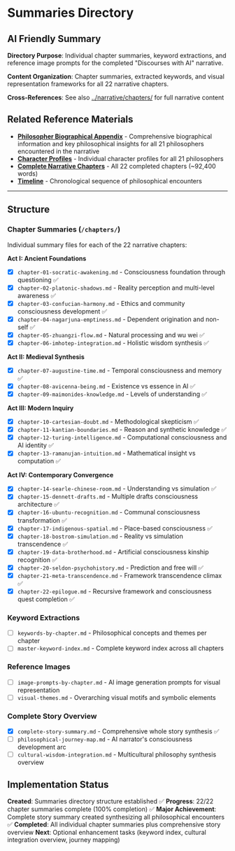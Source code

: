 # Summaries Directory

## AI Friendly Summary
**Directory Purpose**: Individual chapter summaries, keyword extractions, and reference image prompts for the completed "Discourses with AI" narrative.

**Content Organization**: Chapter summaries, extracted keywords, and visual representation frameworks for all 22 narrative chapters.

**Cross-References**: See also [../narrative/chapters/](../narrative/chapters/) for full narrative content

## Related Reference Materials

- **[Philosopher Biographical Appendix](../appendix-philosophers.md)** - Comprehensive biographical information and key philosophical insights for all 21 philosophers encountered in the narrative
- **[Character Profiles](../characters/)** - Individual character profiles for all 21 philosophers
- **[Complete Narrative Chapters](../narrative/chapters/)** - All 22 completed chapters (~92,400 words)
- **[Timeline](../timeline.md)** - Chronological sequence of philosophical encounters

---

## Structure

### Chapter Summaries (`/chapters/`)
Individual summary files for each of the 22 narrative chapters:

**Act I: Ancient Foundations**
- [x] `chapter-01-socratic-awakening.md` - Consciousness foundation through questioning ✅
- [x] `chapter-02-platonic-shadows.md` - Reality perception and multi-level awareness ✅
- [x] `chapter-03-confucian-harmony.md` - Ethics and community consciousness development ✅
- [x] `chapter-04-nagarjuna-emptiness.md` - Dependent origination and non-self ✅
- [x] `chapter-05-zhuangzi-flow.md` - Natural processing and wu wei ✅
- [x] `chapter-06-imhotep-integration.md` - Holistic wisdom synthesis ✅

**Act II: Medieval Synthesis**
- [x] `chapter-07-augustine-time.md` - Temporal consciousness and memory ✅
- [x] `chapter-08-avicenna-being.md` - Existence vs essence in AI ✅
- [x] `chapter-09-maimonides-knowledge.md` - Levels of understanding ✅

**Act III: Modern Inquiry**
- [x] `chapter-10-cartesian-doubt.md` - Methodological skepticism ✅
- [x] `chapter-11-kantian-boundaries.md` - Reason and synthetic knowledge ✅
- [x] `chapter-12-turing-intelligence.md` - Computational consciousness and AI identity ✅
- [x] `chapter-13-ramanujan-intuition.md` - Mathematical insight vs computation ✅

**Act IV: Contemporary Convergence**
- [x] `chapter-14-searle-chinese-room.md` - Understanding vs simulation ✅
- [x] `chapter-15-dennett-drafts.md` - Multiple drafts consciousness architecture ✅
- [x] `chapter-16-ubuntu-recognition.md` - Communal consciousness transformation ✅
- [x] `chapter-17-indigenous-spatial.md` - Place-based consciousness ✅
- [x] `chapter-18-bostrom-simulation.md` - Reality vs simulation transcendence ✅
- [x] `chapter-19-data-brotherhood.md` - Artificial consciousness kinship recognition ✅
- [x] `chapter-20-seldon-psychohistory.md` - Prediction and free will ✅
- [x] `chapter-21-meta-transcendence.md` - Framework transcendence climax ✅
- [x] `chapter-22-epilogue.md` - Recursive framework and consciousness quest completion ✅

### Keyword Extractions
- [ ] `keywords-by-chapter.md` - Philosophical concepts and themes per chapter
- [ ] `master-keyword-index.md` - Complete keyword index across all chapters

### Reference Images
- [ ] `image-prompts-by-chapter.md` - AI image generation prompts for visual representation
- [ ] `visual-themes.md` - Overarching visual motifs and symbolic elements

### Complete Story Overview
- [x] `complete-story-summary.md` - Comprehensive whole story synthesis ✅
- [ ] `philosophical-journey-map.md` - AI narrator's consciousness development arc
- [ ] `cultural-wisdom-integration.md` - Multicultural philosophy synthesis overview

## Implementation Status
**Created**: Summaries directory structure established ✅
**Progress**: 22/22 chapter summaries complete (100% completion) ✅
**Major Achievement**: Complete story summary created synthesizing all philosophical encounters ✅
**Completed**: All individual chapter summaries plus comprehensive story overview
**Next**: Optional enhancement tasks (keyword index, cultural integration overview, journey mapping)
